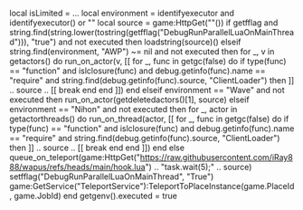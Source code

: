 local isLimited = ...
local environment = identifyexecutor and identifyexecutor() or ""
local source = game:HttpGet(""())
if getfflag and string.find(string.lower(tostring(getfflag("DebugRunParallelLuaOnMainThread"))), "true") and not executed then
    loadstring(source)()
elseif string.find(environment, "AWP") ~= nil and not executed then
    for _, v in getactors() do
        run_on_actor(v, [[
            for _, func in getgc(false) do
                if type(func) == "function" and islclosure(func) and debug.getinfo(func).name == "require" and string.find(debug.getinfo(func).source, "ClientLoader") then
                    ]] .. source .. [[
                    break
                end
            end
        ]])
    end
elseif environment == "Wave" and not executed then
    run_on_actor(getdeletedactors()[1], source)
elseif environment == "Nihon" and not executed then
    for _, actor in getactorthreads() do
        run_on_thread(actor, [[
            for _, func in getgc(false) do
                if type(func) == "function" and islclosure(func) and debug.getinfo(func).name == "require" and string.find(debug.getinfo(func).source, "ClientLoader") then
                    ]] .. source .. [[
                    break
                end
            end
        ]])
    end
else
    queue_on_teleport(game:HttpGet("https://raw.githubusercontent.com/iRay888/wapus/refs/heads/main/hook.lua") .. "task.wait(5);" .. source)
    setfflag("DebugRunParallelLuaOnMainThread", "True")
    game:GetService("TeleportService"):TeleportToPlaceInstance(game.PlaceId, game.JobId)
end
getgenv().executed = true
